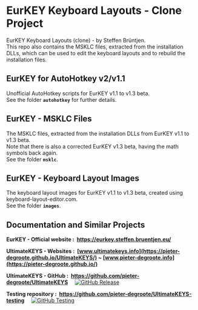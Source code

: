 # EurKEY Keyboard Layouts - Clone Project
EurKEY Keyboard Layouts (clone) - by Steffen Brüntjen.  
This repo also contains the MSKLC files, extracted from the installation DLLs, which can be used to edit the keyboard layouts and to rebuild the installation files.

## EurKEY for AutoHotkey v2/v1.1

Unofficial AutoHotkey scripts for EurKEY v1.1 to v1.3 beta.  
See the folder **`autohotkey`** for further details.

## EurKEY - MSKLC Files

The MSKLC files, extracted from the installation DLLs from EurKEY v1.1 to v1.3 beta.  
Note that there is also a corrected EurKEY v1.3 beta, having the math symbols back again.  
See the folder **`msklc`**.

## EurKEY - Keyboard Layout Images

The keyboard layout images for EurKEY v1.1 to v1.3 beta, created using keyboard-layout-editor.com.  
See the folder **`images`**.

## Documentation and Similar Projects

**EurKEY - Official website&nbsp;: &nbsp;https://eurkey.steffen.bruentjen.eu/**

**UltimateKEYS - Websites&nbsp;: &nbsp;[www.ultimatekeys.info](https://pieter-degroote.github.io/UltimateKEYS/) ~ [www.pieter-degroote.info](https://pieter-degroote.github.io/)**

**UltimateKEYS - GitHub&nbsp;: &nbsp;https://github.com/pieter-degroote/UltimateKEYS** &emsp;[![GitHub Release](https://img.shields.io/github/release/pieter-degroote/UltimateKEYS.svg)](https://github.com/pieter-degroote/UltimateKEYS/releases)

**Testing repository&nbsp;: &nbsp;https://github.com/pieter-degroote/UltimateKEYS-testing** &emsp;[![GitHub Testing](https://img.shields.io/github/release/pieter-degroote/UltimateKEYS-testing.svg?label=testing)](https://github.com/pieter-degroote/UltimateKEYS-testing/releases)
